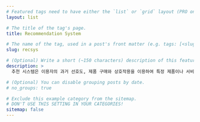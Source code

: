 ```yaml
---
# Featured tags need to have either the `list` or `grid` layout (PRO only).
layout: list

# The title of the tag's page.
title: Recommendation System

# The name of the tag, used in a post's front matter (e.g. tags: [<slug>]).
slug: recsys

# (Optional) Write a short (~150 characters) description of this featured tag.
description: >
  추천 시스템은 이용자의 과거 선호도, 제품 구매와 상호작용을 이용하여 특정 제품이나 서비스를 제안하는 소프트웨어입니다.

# (Optional) You can disable grouping posts by date.
# no_groups: true

# Exclude this example category from the sitemap.
# DON'T USE THIS SETTING IN YOUR CATEGORIES!
sitemap: false
---
```

